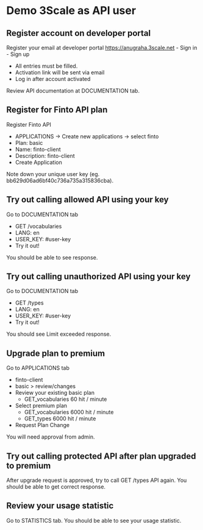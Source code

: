 # Demo 3Scale as API user

## Register account on developer portal
Register your email at developer portal https://anugraha.3scale.net - Sign in - Sign up  
- All entries must be filled.
- Activation link will be sent via email
- Log in after account activated

Review API documentation at DOCUMENTATION tab.

## Register for Finto API plan
Register Finto API
- APPLICATIONS -> Create new applications -> select finto
- Plan: basic
- Name: finto-client
- Description: finto-client
- Create Application

Note down your unique user key (eg. bb629d06ad6bf40c736a735a315836cba).

## Try out calling allowed API using your key
Go to DOCUMENTATION tab
- GET /vocabularies
- LANG: en
- USER_KEY: #user-key
- Try it out!
  
You should be able to see response.

## Try out calling unauthorized API using your key
Go to DOCUMENTATION tab
- GET /types
- LANG: en
- USER_KEY: #user-key
- Try it out!
  
You should see Limit exceeded response.

## Upgrade plan to premium
Go to APPLICATIONS tab
- finto-client
- basic > review/changes
- Review your existing basic plan
  - GET_vocabularies 60 hit / minute
- Select premium plan
  - GET_vocabularies 6000 hit / minute
  - GET_types 6000 hit / minute
- Request Plan Change
  
You will need approval from admin.

## Try out calling protected API after plan upgraded to premium
After upgrade request is approved, try to call GET /types API again. You should be able to get correct response.

## Review your usage statistic
Go to STATISTICS tab. You should be able to see your usage statistic.
